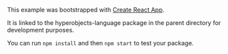 This example was bootstrapped with [Create React App](https://github.com/facebook/create-react-app).

It is linked to the hyperobjects-language package in the parent directory for development purposes.

You can run `npm install` and then `npm start` to test your package.
